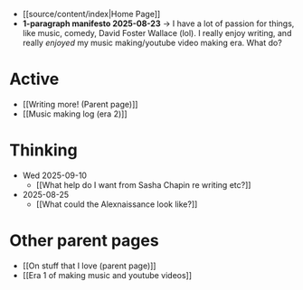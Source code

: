 - [[source/content/index|Home Page]]
- **1-paragraph manifesto 2025-08-23** → I have a lot of passion for things, like music, comedy, David Foster Wallace (lol). I really enjoy writing, and really *enjoyed* my music making/youtube video making era. What do?

# Active
- [[Writing more! (Parent page)]]
- [[Music making log (era 2)]]
# Thinking
- Wed 2025-09-10
	- [[What help do I want from Sasha Chapin re writing etc?]]
- 2025-08-25
	- [[What could the Alexnaissance look like?]]
# Other parent pages
- [[On stuff that I love (parent page)]]
- [[Era 1 of making music and youtube videos]]
